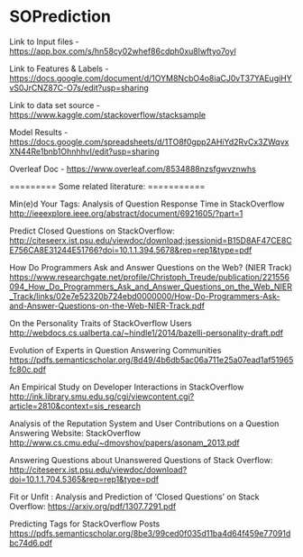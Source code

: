 # SOPrediction

Link to Input files - https://app.box.com/s/hn58cy02whef86cdph0xu8lwftyo7oyl

Link to Features & Labels - https://docs.google.com/document/d/1OYM8NcbO4o8iaCJ0vT37YAEugiHYvS0JrCNZ87C-O7s/edit?usp=sharing

Link to data set source - https://www.kaggle.com/stackoverflow/stacksample

Model Results - https://docs.google.com/spreadsheets/d/1TO8f0gpp2AHiYd2RvCx3ZWqvxXN44Re1bnb1OhnhhvI/edit?usp=sharing

Overleaf Doc - https://www.overleaf.com/8534888nzsfgwvznwhs


========= Some related literature: ===========

Min(e)d Your Tags: Analysis of Question Response Time in StackOverflow
http://ieeexplore.ieee.org/abstract/document/6921605/?part=1

Predict Closed Questions on StackOverflow:
http://citeseerx.ist.psu.edu/viewdoc/download;jsessionid=B15D8AF47CE8CE756CA8E31244E51766?doi=10.1.1.394.5678&rep=rep1&type=pdf

How Do Programmers Ask and Answer Questions on the Web? (NIER Track)
https://www.researchgate.net/profile/Christoph_Treude/publication/221556094_How_Do_Programmers_Ask_and_Answer_Questions_on_the_Web_NIER_Track/links/02e7e52320b724ebd0000000/How-Do-Programmers-Ask-and-Answer-Questions-on-the-Web-NIER-Track.pdf

On the Personality Traits of StackOverflow Users
http://webdocs.cs.ualberta.ca/~hindle1/2014/bazelli-personality-draft.pdf

Evolution of Experts in Question Answering Communities
https://pdfs.semanticscholar.org/8d49/4b6db5ac06a711e25a07ead1af51965fc80c.pdf

An Empirical Study on Developer Interactions in StackOverflow
http://ink.library.smu.edu.sg/cgi/viewcontent.cgi?article=2810&context=sis_research

Analysis of the Reputation System and User Contributions on a Question Answering Website: StackOverflow
http://www.cs.cmu.edu/~dmovshov/papers/asonam_2013.pdf

Answering Questions about Unanswered Questions of Stack Overflow:
http://citeseerx.ist.psu.edu/viewdoc/download?doi=10.1.1.704.5365&rep=rep1&type=pdf

Fit or Unfit : Analysis and Prediction of ‘Closed Questions’ on Stack Overflow:
https://arxiv.org/pdf/1307.7291.pdf

Predicting Tags for StackOverflow Posts
https://pdfs.semanticscholar.org/8be3/99ced0f035d11ba4d64f459e77091dbc74d6.pdf

